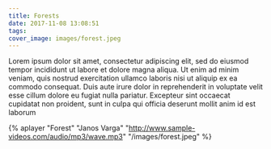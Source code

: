 ```yaml
---
title: Forests
date: 2017-11-08 13:08:51
tags:
cover_image: images/forest.jpeg
---
```


Lorem ipsum dolor sit amet, consectetur adipiscing elit, sed do eiusmod tempor incididunt ut labore et dolore magna aliqua. Ut enim ad minim veniam, quis nostrud exercitation ullamco laboris nisi ut aliquip ex ea commodo consequat. Duis aute irure dolor in reprehenderit in voluptate velit esse cillum dolore eu fugiat nulla pariatur. Excepteur sint occaecat cupidatat non proident, sunt in culpa qui officia deserunt mollit anim id est laborum

{% aplayer "Forest" "Janos Varga" "http://www.sample-videos.com/audio/mp3/wave.mp3" "/images/forest.jpeg"  %}
